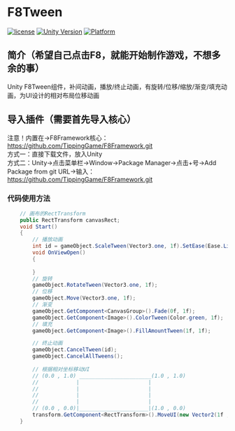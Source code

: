 # F8Tween

[![license](http://img.shields.io/badge/license-MIT-green.svg)](https://opensource.org/licenses/MIT) 
[![Unity Version](https://img.shields.io/badge/unity-2021.3.15f1-blue)](https://unity.com) 
[![Platform](https://img.shields.io/badge/platform-Win%20%7C%20Android%20%7C%20iOS%20%7C%20Mac%20%7C%20Linux-orange)]() 

## 简介（希望自己点击F8，就能开始制作游戏，不想多余的事）
Unity F8Tween组件，补间动画，播放/终止动画，有旋转/位移/缩放/渐变/填充动画，为UI设计的相对布局位移动画  

## 导入插件（需要首先导入核心）
注意！内置在->F8Framework核心：https://github.com/TippingGame/F8Framework.git  
方式一：直接下载文件，放入Unity  
方式二：Unity->点击菜单栏->Window->Package Manager->点击+号->Add Package from git URL->输入：https://github.com/TippingGame/F8Framework.git  

### 代码使用方法
```C#
    // 画布的RectTransform
    public RectTransform canvasRect;
    void Start()
    {
        // 播放动画
        int id = gameObject.ScaleTween(Vector3.one, 1f).SetEase(Ease.Linear).SetOnComplete(OnViewOpen).ID;
        void OnViewOpen()
        {
            
        }
        // 旋转
        gameObject.RotateTween(Vector3.one, 1f);
        // 位移
        gameObject.Move(Vector3.one, 1f);
        // 渐变
        gameObject.GetComponent<CanvasGroup>().Fade(0f, 1f);
        gameObject.GetComponent<Image>().ColorTween(Color.green, 1f);
        // 填充
        gameObject.GetComponent<Image>().FillAmountTween(1f, 1f);

        // 终止动画
        gameObject.CancelTween(id);
        gameObject.CancelAllTweens();
        
        // 根据相对坐标移动UI
        // (0.0 , 1.0) _______________________(1.0 , 1.0)
        //            |                      |
        //            |                      |                  
        //            |                      |
        //            |                      |
        // (0.0 , 0.0)|______________________|(1.0 , 0.0)
        transform.GetComponent<RectTransform>().MoveUI(new Vector2(1f , 1f), canvasRect, 1f).SetEase(Ease.EaseOutBounce);
    }
```


